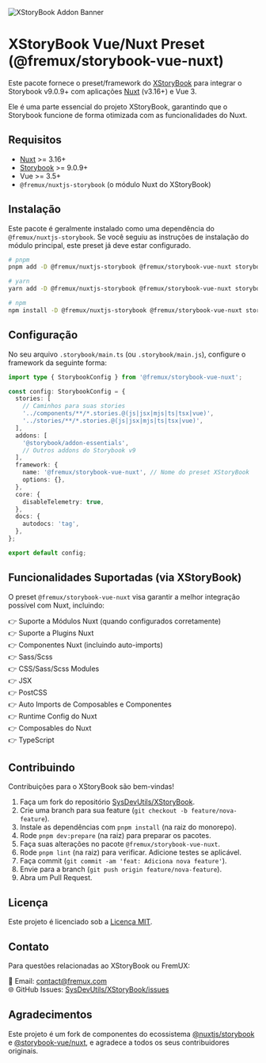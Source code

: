 <!-- filepath: /home/linux_user/fremux/private/XStoryBook/packages/storybook-addon/README.md -->
![XStoryBook Addon Banner](https://raw.githubusercontent.com/SysDevUtils/XStoryBook/main/assets/xstorybook-banner.png) <!-- Placeholder: Adicionar um banner para XStoryBook -->

# XStoryBook Vue/Nuxt Preset (@fremux/storybook-vue-nuxt)

Este pacote fornece o preset/framework do [XStoryBook](https://github.com/SysDevUtils/XStoryBook) para integrar o Storybook v9.0.9+ com aplicações [Nuxt](https://nuxt.com) (v3.16+) e Vue 3.

Ele é uma parte essencial do projeto XStoryBook, garantindo que o Storybook funcione de forma otimizada com as funcionalidades do Nuxt.

## Requisitos

-   [Nuxt](https://nuxt.com/) >= 3.16+
-   [Storybook](https://storybook.js.org/) >= 9.0.9+
-   Vue >= 3.5+
-   `@fremux/nuxtjs-storybook` (o módulo Nuxt do XStoryBook)

## Instalação

Este pacote é geralmente instalado como uma dependência do `@fremux/nuxtjs-storybook`. Se você seguiu as instruções de instalação do módulo principal, este preset já deve estar configurado.

```bash
# pnpm
pnpm add -D @fremux/nuxtjs-storybook @fremux/storybook-vue-nuxt storybook

# yarn
yarn add -D @fremux/nuxtjs-storybook @fremux/storybook-vue-nuxt storybook

# npm
npm install -D @fremux/nuxtjs-storybook @fremux/storybook-vue-nuxt storybook
```

## Configuração

No seu arquivo `.storybook/main.ts` (ou `.storybook/main.js`), configure o framework da seguinte forma:

```ts
import type { StorybookConfig } from '@fremux/storybook-vue-nuxt';

const config: StorybookConfig = {
  stories: [
    // Caminhos para suas stories
    '../components/**/*.stories.@(js|jsx|mjs|ts|tsx|vue)',
    '../stories/**/*.stories.@(js|jsx|mjs|ts|tsx|vue)',
  ],
  addons: [
    '@storybook/addon-essentials',
    // Outros addons do Storybook v9
  ],
  framework: {
    name: '@fremux/storybook-vue-nuxt', // Nome do preset XStoryBook
    options: {},
  },
  core: {
    disableTelemetry: true,
  },
  docs: {
    autodocs: 'tag',
  },
};

export default config;
```

## Funcionalidades Suportadas (via XStoryBook)

O preset `@fremux/storybook-vue-nuxt` visa garantir a melhor integração possível com Nuxt, incluindo:

👉 Suporte a Módulos Nuxt (quando configurados corretamente)  
👉 Suporte a Plugins Nuxt  
👉 Componentes Nuxt (incluindo auto-imports)  
👉 Sass/Scss  
👉 CSS/Sass/Scss Modules  
👉 JSX  
👉 PostCSS  
👉 Auto Imports de Composables e Componentes  
👉 Runtime Config do Nuxt  
👉 Composables do Nuxt  
👉 TypeScript  

## Contribuindo

Contribuições para o XStoryBook são bem-vindas!

1.  Faça um fork do repositório [SysDevUtils/XStoryBook](https://github.com/SysDevUtils/XStoryBook).
2.  Crie uma branch para sua feature (`git checkout -b feature/nova-feature`).
3.  Instale as dependências com `pnpm install` (na raiz do monorepo).
4.  Rode `pnpm dev:prepare` (na raiz) para preparar os pacotes.
5.  Faça suas alterações no pacote `@fremux/storybook-vue-nuxt`.
6.  Rode `pnpm lint` (na raiz) para verificar. Adicione testes se aplicável.
7.  Faça commit (`git commit -am 'feat: Adiciona nova feature'`).
8.  Envie para a branch (`git push origin feature/nova-feature`).
9.  Abra um Pull Request.

## Licença

Este projeto é licenciado sob a [Licença MIT](https://github.com/SysDevUtils/XStoryBook/blob/main/LICENSE).

## Contato

Para questões relacionadas ao XStoryBook ou FremUX:

🔖 Email: contact@fremux.com  
🌐 GitHub Issues: [SysDevUtils/XStoryBook/issues](https://github.com/SysDevUtils/XStoryBook/issues)

## Agradecimentos

Este projeto é um fork de componentes do ecossistema [@nuxtjs/storybook](https://github.com/nuxt-modules/storybook) e [@storybook-vue/nuxt](https://github.com/storybook-vue/nuxt), e agradece a todos os seus contribuidores originais.
